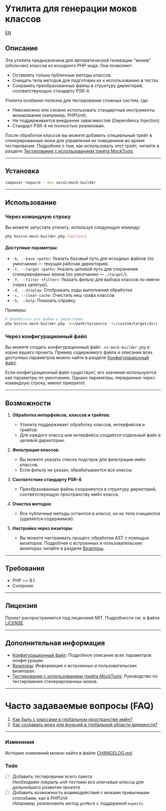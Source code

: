 # Утилита для генерации моков классов

[EN](README.md)

## Описание

Эта утилита предназначена для автоматической генерации "моков" (оболочек) классов из исходного PHP-кода. Она позволяет:

- Оставлять только публичные методы классов.
- Очищать тела методов для подготовки их к использованию в тестах.
- Сохранять преобразованные файлы в структуру директорий, соответствующую стандарту PSR-4.

Утилита особенно полезна для тестирования сложных систем, где:

- Невозможно или сложно использовать стандартные инструменты мокирования (например, PHPUnit).
- Не поддерживается внедрение зависимостей (Dependency Injection).
- Стандарт PSR-4 не полностью реализован.

После обработки классов вы можете добавить специальный трейт в сгенерированные моки для управления их поведением во
время тестирования. Подробнее о том, как использовать этот трейт, читайте в
разделе [Тестирование с использованием трейта MockTools](doc/testing.ru.md).

---

## Установка

```bash
composer require --dev voral/mock-builder
```

---

## Использование

### Через командную строку

Вы можете запустить утилиту, используя следующую команду:

```bash
php bin/vs-mock-builder.php [options]
```

#### Доступные параметры:

- `-b, --base <path>`: Указать базовый путь для исходных файлов (по умолчанию — текущая рабочая директория).
- `-t, --target <path>`: Указать целевой путь для сохранения сгенерированных моков (по умолчанию — `./target/`).
- `-f, --filter <filter>`: Указать фильтр для выбора классов по имени (через запятую).
- `-d, --display`: Отображать ходы выполнения обработки
- `-c, --clear-cache`: Очистить кеш графа классов
- `-h, --help`: Показать справку.

Примеры:

```bash
# Обработать все файлы в директории
php bin/vs-mock-builder.php -b=/path/to/source -t=/custom/target/dir/ -f=Controller
```

### Через конфигурационный файл

Вы можете создать конфигурационный файл `.vs-mock-builder.php` в корне вашего проекта. Пример содержимого файла и
описание всех доступных параметров можно найти в разделе [Конфигурационный файл](doc/config.ru.md).

Если конфигурационный файл существует, его значения используются как параметры по умолчанию. Однако параметры,
переданные через командную строку, имеют приоритет.

---

## Возможности

1. **Обработка интерфейсов, классов и трейтов**:
    - Утилита поддерживает обработку классов, интерфейсов и трейтов.
    - Для каждого класса или интерфейса создаётся отдельный файл в целевой директории.

2. **Фильтрация классов**:
    - Вы можете указать список подстрок для фильтрации имён классов.
    - Если фильтр не указан, обрабатываются все классы.

3. **Соответствие стандарту PSR-4**:
    - Преобразованные файлы сохраняются в структуру директорий, соответствующую пространству имён класса.

4. **Очистка методов**:
    - Все публичные методы остаются в классе, но их тела очищаются (удаляется содержимое).

5. **Настройка через визиторы**:
    - Вы можете настраивать процесс обработки AST с помощью визиторов. Подробнее о встроенных и пользовательских
      визиторах читайте в разделе [Визиторы](doc/visitor.ru.md).

---

## Требования

- PHP >= 8.1
- Composer

---

## Лицензия

Проект распространяется под лицензией MIT. Подробности см. в файле [LICENSE](LICENSE).

---

## Дополнительная информация

- [Конфигурационный файл](doc/config.ru.md): Подробное описание всех параметров конфигурации.
- [Визиторы](doc/visitor.ru.md): Информация о встроенных и пользовательских визиторах.
- [Тестирование с использованием трейта MockTools](doc/testing.ru.md): Руководство по тестированию сгенерированных
  моков.

---

# Часто задаваемые вопросы (FAQ)

1. [Как быть с классами в глобальном пространстве имён?](doc/faq.ru.md#как-быть-с-классами-в-глобальном-пространстве-имён)
2. [Как создавать моки для функций в глобальной области видимости?](doc/faq.ru.md#как-создавать-моки-для-функций-в-глобальной-области-видимости)

---

### Изменения

Историю изменений можно найти в файле [CHANGELOG.md](CHANGELOG.md).

### Todo

- [ ] Добавить тестирование всего пакета  
  _Необходимо покрыть unit-тестами все ключевые классы для дальнейшего развития проекта_
- [ ] Добавить возможность взаимодействия с моками привычными способами, как в PHPUnit  
  _Например, реализовать метод `getMock` с поддержкой `expects`._
